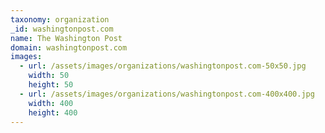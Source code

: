 ```yaml
---
taxonomy: organization
_id: washingtonpost.com
name: The Washington Post
domain: washingtonpost.com
images:
  - url: /assets/images/organizations/washingtonpost.com-50x50.jpg
    width: 50
    height: 50
  - url: /assets/images/organizations/washingtonpost.com-400x400.jpg
    width: 400
    height: 400
---
```

